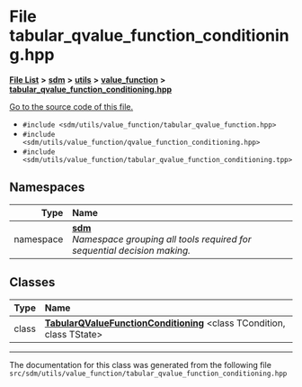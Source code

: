 
# File tabular\_qvalue\_function\_conditioning.hpp

<link rel="stylesheet" href="https://cdnjs.cloudflare.com/ajax/libs/KaTeX/0.5.1/katex.min.css">
<link rel="stylesheet" href="https://cdn.jsdelivr.net/github-markdown-css/2.2.1/github-markdown.css"/>



[**File List**](files.md) **>** [**sdm**](dir_ae1b8d8c3d2627954ba53c22978558f0.md) **>** [**utils**](dir_d5f9b32a4b7e3085fe36bb5e85e812de.md) **>** [**value\_function**](dir_9190e49f25bb1396e1fb4a6f0beec9b4.md) **>** [**tabular\_qvalue\_function\_conditioning.hpp**](tabular__qvalue__function__conditioning_8hpp.md)

[Go to the source code of this file.](tabular__qvalue__function__conditioning_8hpp_source.md)



* `#include <sdm/utils/value_function/tabular_qvalue_function.hpp>`
* `#include <sdm/utils/value_function/qvalue_function_conditioning.hpp>`
* `#include <sdm/utils/value_function/tabular_qvalue_function_conditioning.tpp>`









## Namespaces

| Type | Name |
| ---: | :--- |
| namespace | [**sdm**](namespacesdm.md) <br>_Namespace grouping all tools required for sequential decision making._  |

## Classes

| Type | Name |
| ---: | :--- |
| class | [**TabularQValueFunctionConditioning**](classsdm_1_1TabularQValueFunctionConditioning.md) &lt;class TCondition, class TState&gt;<br> |














------------------------------
The documentation for this class was generated from the following file `src/sdm/utils/value_function/tabular_qvalue_function_conditioning.hpp`